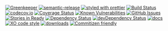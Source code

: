 [![Greenkeeper](https://badges.greenkeeper.io/arlac77/x-expression.svg)](https://greenkeeper.io/)
[![semantic-release](https://img.shields.io/badge/%20%20%F0%9F%93%A6%F0%9F%9A%80-semantic--release-e10079.svg)](https://github.com/arlac77/x-expression)
[![styled with prettier](https://img.shields.io/badge/styled_with-prettier-ff69b4.svg)](https://github.com/prettier/prettier)
[![Build Status](https://secure.travis-ci.org/arlac77/x-expression.png)](http://travis-ci.org/arlac77/x-expression)
[![codecov.io](http://codecov.io/github/arlac77/x-expression/coverage.svg?branch=master)](http://codecov.io/github/arlac77/x-expression?branch=master)
[![Coverage Status](https://coveralls.io/repos/arlac77/x-expression/badge.svg)](https://coveralls.io/r/arlac77/x-expression)
[![Known Vulnerabilities](https://snyk.io/test/github/arlac77/x-expression/badge.svg)](https://snyk.io/test/github/arlac77/x-expression)
[![GitHub Issues](https://img.shields.io/github/issues/arlac77/x-expression.svg?style=flat-square)](https://github.com/arlac77/x-expression/issues)
[![Stories in Ready](https://badge.waffle.io/arlac77/x-expression.svg?label=ready&title=Ready)](http://waffle.io/arlac77/x-expression)
[![Dependency Status](https://david-dm.org/arlac77/x-expression.svg)](https://david-dm.org/arlac77/x-expression)
[![devDependency Status](https://david-dm.org/arlac77/x-expression/dev-status.svg)](https://david-dm.org/arlac77/x-expression#info=devDependencies)
[![docs](http://inch-ci.org/github/arlac77/x-expression.svg?branch=master)](http://inch-ci.org/github/arlac77/x-expression)
[![XO code style](https://img.shields.io/badge/code_style-XO-5ed9c7.svg)](https://github.com/sindresorhus/xo)
[![downloads](http://img.shields.io/npm/dm/x-expression.svg?style=flat-square)](https://npmjs.org/package/x-expression)
[![Commitizen friendly](https://img.shields.io/badge/commitizen-friendly-brightgreen.svg)](http://commitizen.github.io/cz-cli/)
